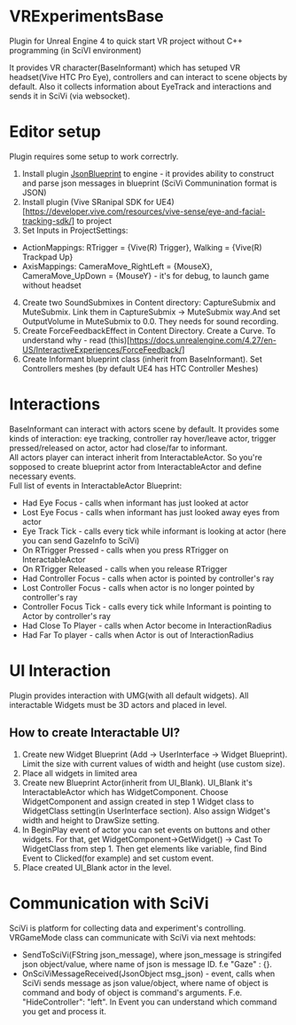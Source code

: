# VRExperimentsBase  
Plugin for Unreal Engine 4 to quick start VR project without C++ programming (in SciVI environment)  

It provides VR character(BaseInformant) which has setuped VR headset(Vive HTC Pro Eye), controllers and can interact to scene objects by default.  Also it collects information about EyeTrack and interactions and sends it in SciVi (via websocket).  

# Editor setup  
Plugin requires some setup to work correctrly.  
1) Install plugin [JsonBlueprint](https://www.unrealengine.com/marketplace/en-US/product/json-blueprint) to engine - it provides ability to construct and parse json messages in blueprint (SciVi Communination format is JSON)
2) Install plugin (Vive SRanipal SDK for UE4)[https://developer.vive.com/resources/vive-sense/eye-and-facial-tracking-sdk/] to project
3) Set Inputs in ProjectSettings:  
  - ActionMappings: RTrigger = {Vive(R) Trigger}, Walking  = {Vive(R) Trackpad Up}  
  - AxisMappings: CameraMove_RightLeft = {MouseX}, CameraMove_UpDown = {MouseY} - it's for debug, to launch game without headset  
4) Create two SoundSubmixes in Content directory: CaptureSubmix and MuteSubmix. Link them in CaptureSubmix -> MuteSubmix way.And set OutputVolume in MuteSubmix to 0.0. They needs for sound recording.
5) Create ForceFeedbackEffect in Content Directory. Create a Curve. To understand why - read (this)[https://docs.unrealengine.com/4.27/en-US/InteractiveExperiences/ForceFeedback/]
7) Create Informant blueprint class (inherit from BaseInformant). Set Controllers meshes (by default UE4 has HTC Controller Meshes)

# Interactions  
BaseInformant can interact with actors scene by default. It provides some kinds of interaction: eye tracking, controller ray hover/leave actor, trigger pressed/released on actor, actor had close/far to informant.  
All actors player can interact inherit from InteractableActor. So you're sopposed to create blueprint actor from InteractableActor and define necessary events.  
Full list of events in InteractableActor Blueprint:  
- Had Eye Focus - calls when informant has just looked at actor  
- Lost Eye Focus  - calls when informant has just looked away eyes from actor  
- Eye Track Tick - calls every tick while informant is looking at actor (here you can send GazeInfo to SciVi)  
- On RTrigger Pressed - calls when you press RTrigger on InteractableActor  
- On RTrigger Released - calls when you release RTrigger  
- Had Controller Focus - calls when actor is pointed by controller's ray  
- Lost Controller Focus - calls when actor is no longer pointed by controller's ray  
- Controller Focus Tick - calls every tick while Informant is pointing to Actor by controller's ray  
- Had Close To Player - calls when Actor become in InteractionRadius  
- Had Far To player - calls when Actor is out of InteractionRadius  

# UI Interaction
Plugin provides interaction with UMG(with all default widgets). All interactable Widgets must be 3D actors and placed in level.
## How to create Interactable UI?
1) Create new Widget Blueprint (Add -> UserInterface -> Widget Blueprint). Limit the size with current values of width and height (use custom size).
2) Place all widgets in limited area
3) Create new Blueprint Actor(inherit from UI_Blank). UI_Blank it's InteractableActor which has WidgetComponent. Choose WidgetComponent and assign created in step 1 Widget class to  WidgetClass setting(in UserInterface section). Also assign Widget's width and height to DrawSize setting.
4) In BeginPlay event of actor you can set events on buttons and other widgets. For that, get WidgetComponent->GetWidget() -> Cast To WidgetClass from step 1. Then get elements like variable, find Bind Event to Clicked(for example) and set custom event.
5) Place created UI_Blank actor in the level.

# Communication with SciVi
SciVi is platform for collecting data and experiment's controlling.
VRGameMode class can communicate with SciVi via next mehtods:
- SendToSciVi(FString json_message), where json_message is stringifed json object/value, where name of json is message ID. f.e "Gaze" : {<gaze data>}.
- OnSciViMessageReceived(JsonObject msg_json) - event, calls when SciVi sends message as json value/object, where name of object is command and body of object is command's arguments. F.e. "HideController": "left". In Event you can understand which command you get and process it.
